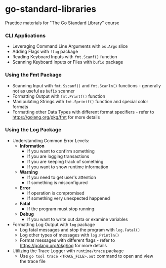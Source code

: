 # go-standard-libraries
Practice materials for "The Go Standard Library" course

### CLI Applications
* Leveraging Command Line Arguments with `os.Args` slice
* Adding Flags with `flag` package
* Reading Keyboard Inputs with `fmt.Scanf()` function
* Scanning Keyboard Inputs or Files with `bufio` package

### Using the Fmt Package
* Scanning Input with `fmt.Sscanf()` and `fmt.Scanln()` functions - generally not as useful as `bufio` scanner
* Formatting Output with `fmt.Printf()` function
* Manipulating Strings with `fmt.Sprintf()` function and special color formats
* Formatting other Data Types with different format specifiers - refer to https://golang.org/pkg/fmt for more details

### Using the Log Package
* Understanding Common Error Levels:
  * **Information**
    * If you want to confirm something
    * If you are logging transactions
    * If you are keeping track of something
    * If you want to show runtime information
  * **Warning**
    * If you need to get user's attention
    * If something is misconfigured
  * **Error**
    * If operation is compromised
    * If something very unexpected happened
  * **Fatal**
    * If the program must stop running
  * **Debug**
    * If you want to write out data or examine variables
* Formatting Log Output with `log` package
  * Log fatal messages and stop the program with `log.Fatal()`
  * Log other types of messages with `log.Println()`
  * Format messages with different flags - refer to https://golang.org/pkg/log for more details
* Utilizing the Trace Logger with `runtime/trace` package
  * Use `go tool trace <TRACE_FILE>.out` command to open and view the trace file
